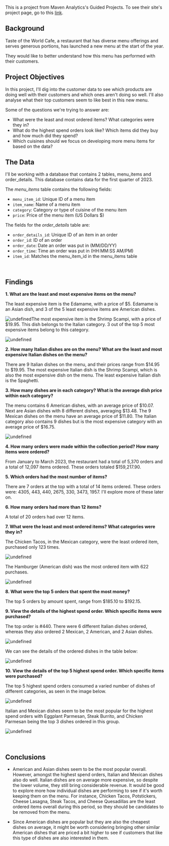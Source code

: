 This is a project from Maven Analytics's Guided Projects. To see their site's project page, go to this [link](https://mavenanalytics.io/project/22085).


## Background

Taste of the World Cafe, a restaurant that has diverse menu offerings and serves generous portions, has launched a new menu at the start of the year.

They would like to better understand how this menu has performed with their customers.

## Project Objectives

In this project, I'll dig into the customer data to see which products are doing well with their customers and which ones aren't doing so well. I'll also analyse what their top customers seem to like best in this new menu.

Some of the questions we're trying to answer are:

- What were the least and most ordered items? What categories were they in?
- What do the highest spend orders look like? Which items did they buy and how much did they spend?
- Which cuisines should we focus on developing more menu items for based on the data?  

## The Data

I'll be working with a database that contains 2 tables, menu_items and order_details. This database contains data for the first quarter of 2023.

The *menu_items* table contains the following fields:

- `menu_item_id`: Unique ID of a menu item
- `item_name`: Name of a menu item
- `category`: Category or type of cuisine of the menu item
- `price`: Price of the menu item (US Dollars $)

The fields for the *order_details* table are:

- `order_details_id`: Unique ID of an item in an order
- `order_id`: ID of an order
- `order_date`: Date an order was put in (MM/DD/YY)
- `order_time`: Time an order was put in (HH:MM:SS AM/PM)
- `item_id`: Matches the menu_item_id in the menu_items table  

<p>&nbsp;</p>

## Findings

**1. What are the least and most expensive items on the menu?**

The least expensive item is the Edamame, with a price of $5. Edamame is an Asian dish, and 3 of the 5 least expensive items are American dishes.

![undefined](https://mavenanalyticsio-upload-bucket-prod.s3.us-west-2.amazonaws.com/198519495/projects/5a098528-3bf4-4e28-8e53-ecb93ae2b98b.png)The most expensive item is the Shrimp Scampi, with a price of $19.95. This dish belongs to the Italian category. 3 out of the top 5 most expensive items belong to this category.

![undefined](https://mavenanalyticsio-upload-bucket-prod.s3.us-west-2.amazonaws.com/198519495/projects/1a53d9b4-16a0-4ac7-b983-9f86aef4f2f5.png)

**2. How many Italian dishes are on the menu? What are the least and most expensive Italian dishes on the menu?**

There are 9 Italian dishes on the menu, and their prices range from $14.95 to $19.95.
The most expensive Italian dish is the Shrimp Scampi, which is also the most expensive dish on the menu. The least expensive Italian dish is the Spaghetti.



**3. How many dishes are in each category? What is the average dish price within each category?**

The menu contains 6 American dishes, with an average price of $10.07. Next are Asian dishes with 8 different dishes, averaging $13.48. The 9 Mexican dishes on the menu have an average price of $11.80. The Italian category also contains 9 dishes but is the most expensive category with an average price of $16.75.

![undefined](https://mavenanalyticsio-upload-bucket-prod.s3.us-west-2.amazonaws.com/198519495/projects/8133bafe-0252-4069-ab1d-63a26a9a3b5c.png)

**4. How many orders were made within the collection period? How many items were ordered?**

From January to March 2023, the restaurant had a total of 5,370 orders and a total of 12,097 items ordered. These orders totaled $159,217.90.



**5. Which orders had the most number of items?**

There are 7 orders at the top with a total of 14 items ordered. These orders were: 4305, 443, 440, 2675, 330, 3473, 1957. I'll explore more of these later on.



**6. How many orders had more than 12 items?**

A total of 20 orders had over 12 items.



**7. What were the least and most ordered items? What categories were they in?**

The Chicken Tacos, in the Mexican category, were the least ordered item, purchased only 123 times.

![undefined](https://mavenanalyticsio-upload-bucket-prod.s3.us-west-2.amazonaws.com/198519495/projects/c07b91ed-57b6-4991-9786-d6b44386844f.png)

The Hamburger (American dish) was the most ordered item with 622 purchases.

![undefined](https://mavenanalyticsio-upload-bucket-prod.s3.us-west-2.amazonaws.com/198519495/projects/30ba01ee-d695-4076-8edc-65aceec96fc7.png)

**8. What were the top 5 orders that spent the most money?**

The top 5 orders by amount spent, range from $185.10 to $192.15.



**9. View the details of the highest spend order. Which specific items were purchased?**

The top order is #440. There were 6 different Italian dishes ordered, whereas they also ordered 2 Mexican, 2 American, and 2 Asian dishes.

![undefined](https://mavenanalyticsio-upload-bucket-prod.s3.us-west-2.amazonaws.com/198519495/projects/50ee9ca0-fc8d-4b57-8152-58ea1ce3d370.png)

We can see the details of the ordered dishes in the table below:

![undefined](https://mavenanalyticsio-upload-bucket-prod.s3.us-west-2.amazonaws.com/198519495/projects/7423abc1-cdaa-4d99-b8ec-af3a9518fcf1.png)

**10. View the details of the top 5 highest spend order. Which specific items were purchased?**

The top 5 highest spend orders consumed a varied number of dishes of different categories, as seen in the image below.

![undefined](https://mavenanalyticsio-upload-bucket-prod.s3.us-west-2.amazonaws.com/198519495/projects/68e0e407-6778-4ab7-97f4-b0ea1488941e.png)

Italian and Mexican dishes seem to be the most popular for the highest spend orders with Eggplant Parmesan, Steak Burrito, and Chicken Parmesan being the top 3 dishes ordered in this group.

![undefined](https://mavenanalyticsio-upload-bucket-prod.s3.us-west-2.amazonaws.com/198519495/projects/2f38079f-a2b7-47c5-8876-33f6c5dc7ba5.png)<p>&nbsp;</p>

## Conclusions

- American and Asian dishes seem to be the most popular overall. However, amongst the highest spend orders, Italian and Mexican dishes also do well. Italian dishes are on average more expensive, so despite the lower volume, they still bring considerable revenue. It would be good to explore more how individual dishes are performing to see if it's worth keeping them on the menu. For instance, Chicken Tacos, Potstickers, Cheese Lasagna, Steak Tacos, and Cheese Quesadillas are the least ordered items overall during this period, so they should be candidates to be removed from the menu.

- Since American dishes are popular but they are also the cheapest dishes on average, it might be worth considering bringing other similar American dishes that are priced a bit higher to see if customers that like this type of dishes are also interested in them.
